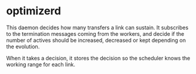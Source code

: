 optimizerd
==========
This daemon decides how many transfers a link can sustain. It subscribes to
the termination messages coming from the workers, and decide if the number of
actives should be increased, decreased or kept depending on the evolution.

When it takes a decision, it stores the decision so the scheduler knows the
working range for each link.
